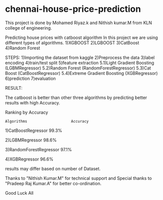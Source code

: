 # chennai-house-price-prediction

This project is done by Mohamed Riyaz.k and Nithish kumar.M from KLN college of engineering.


Predicting house prices with catboost algorithm
In this project we are using different types of algorithms.
1)XGBOOST
2)LGBOOST
3)CatBoost
4)Random Forest

STEPS:
1)Importing the dataset from kaggle 
2)Preprocess the data
3)label encoding
4)train/test split
5)feature extraction
  5.1)Light Gradient Boosting (LGBMRegressor)
  5.2)Random Forest (RandomForestRegressor)
  5.3)Cat Boost (CatBoostRegressor)
  5.4)Extreme Gradient Boosting (XGBRegressor)
6)prediction
7)evaluation

RESULT:

The catboost is better than other three algorithms by predicting better results with high Accuracy.

Ranking by Accuracy

    Algorithms                    Accuracy
1)CatBoostRegressor                 99.3%

2)LGBMRegressor                     98.6%

3)RandomForestRegressor             97.1%

4)XGBRegressor                      96.6%
  
  results may differ based on number of Dataset.
  
  
Thanks to "Nithish Kumar.M" for technical support and Special thanks to "Pradeep Raj Kumar.A" for better co-ordination.
  
  Good Luck All
  
  
